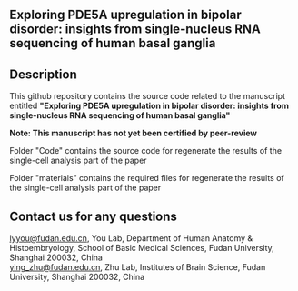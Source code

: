 ## **Exploring PDE5A upregulation in bipolar disorder: insights from single-nucleus RNA sequencing of human basal ganglia**

## **Description**
This github repository contains the source code related to the manuscript entitled **"Exploring PDE5A upregulation in bipolar disorder: insights from single-nucleus RNA sequencing of human basal ganglia"** <br>

**Note: This manuscript has not yet been certified by peer-review** <br>

Folder "Code" contains the source code for regenerate the results of the single-cell analysis part of the paper <br>

Folder "materials" contains the required files for regenerate the results of the single-cell analysis part of the paper <br>

## **Contact us for any questions**
lyyou@fudan.edu.cn, You Lab, Department of Human Anatomy & Histoembryology, School of Basic Medical Sciences, Fudan University, Shanghai 200032, China <br>
ying_zhu@fudan.edu.cn, Zhu Lab, Institutes of Brain Science, Fudan University, Shanghai 200032, China <br>
